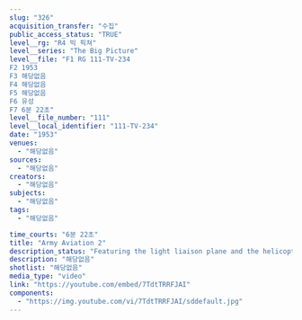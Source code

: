 ```yaml
---
slug: "326"
acquisition_transfer: "수집"
public_access_status: "TRUE"
level__rg: "R4 빅 픽쳐"
level__series: "The Big Picture"
level__file: "F1 RG 111-TV-234
F2 1953
F3 해당없음
F4 해당없음
F5 해당없음
F6 유성
F7 6분 22초"
level__file_number: "111"
level__local_identifier: "111-TV-234"
date: "1953"
venues: 
  - "해당없음"
sources: 
  - "해당없음"
creators: 
  - "해당없음"
subjects: 
  - "해당없음"
tags: 
  - "해당없음"

time_courts: "6분 22초"
title: "Army Aviation 2"
description_status: "Featuring the light liaison plane and the helicopter in training and on the battlefield."
description: "해당없음"
shotlist: "해당없음"
media_type: "video"
link: "https://youtube.com/embed/7TdtTRRFJAI"
components: 
  - "https://img.youtube.com/vi/7TdtTRRFJAI/sddefault.jpg"
---
```

